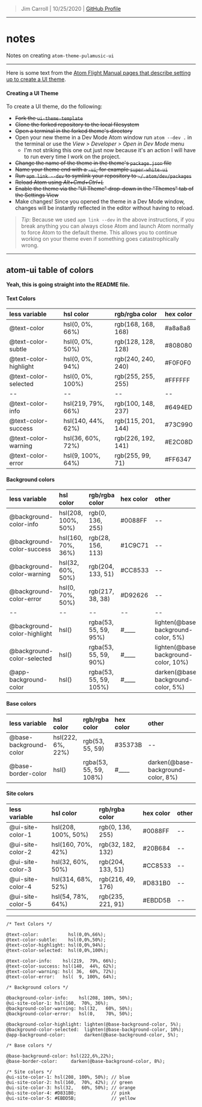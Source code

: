 > Jim Carroll |
> 10/25/2020 |
> [GitHub Profile](https://github.com/pulamusic)

---

# notes

Notes on creating `atom-theme-pulamusic-ui`

---

Here is some text from the [Atom Flight Manual pages that describe setting up to create a UI theme](https://flight-manual.atom.io/hacking-atom/sections/creating-a-theme/#creating-a-ui-theme).

#### Creating a UI Theme

To create a UI theme, do the following:

* ~~Fork the `ui-theme-template`~~
* ~~Clone the forked repository to the local filesystem~~
* ~~Open a terminal in the forked theme's directory~~
* Open your new theme in a Dev Mode Atom window run `atom --dev .` in the terminal or use the *View > Developer > Open in Dev Mode* menu
  - I'm not striking this one out just now because it's an action I will have to run every time I work on the project.
* ~~Change the name of the theme in the theme's `package.json` file~~
* ~~Name your theme end with a `-ui`, for example `super-white-ui`~~
* ~~Run `apm link --dev` to symlink your repository to `~/.atom/dev/packages`~~
* ~~Reload Atom using *Alt+Cmd+Ctrl+L*~~
* ~~Enable the theme via the "UI Theme" drop-down in the "Themes" tab of the Settings View~~
* Make changes! Since you opened the theme in a Dev Mode window, changes will be instantly reflected in the editor without having to reload.

> *Tip*: Because we used `apm link --dev` in the above instructions, if you break anything you can always close Atom and launch Atom normally to force Atom to the default theme. This allows you to continue working on your theme even if something goes catastrophically wrong.

---

## atom-ui table of colors

**Yeah, this is going straight into the README file.**

#### Text Colors

| less variable | hsl color | rgb/rgba color | hex color |
| :--- | :--- | :--- | :--- |
| @text-color | hsl(0, 0%, 66%) | rgb(168, 168, 168) | #a8a8a8 |
| @text-color-subtle | hsl(0, 0%, 50%) | rgb(128, 128, 128) | #808080 |
| @text-color-highlight | hsl(0, 0%, 94%) | rgb(240, 240, 240) | #F0F0F0 |
| @text-color-selected | hsl(0, 0%, 100%) | rgb(255, 255, 255) | #FFFFFF |
| -- | -- | -- | -- |
| @text-color-info | hsl(219, 79%, 66%) | rgb(100, 148, 237) | #6494ED |
| @text-color-success | hsl(140, 44%, 62%) | rgb(115, 201, 144) | #73C990 |
| @text-color-warning | hsl(36, 60%, 72%) | rgb(226, 192, 141) | #E2C08D |
| @text-color-error | hsl(9, 100%, 64%) | rgb(255, 99, 71) | #FF6347 |

#### Background colors

| less variable | hsl color | rgb/rgba color | hex color | other |
| :--- | :--- | :--- | :--- | :--- |
| @background-color-info | hsl(208, 100%, 50%) | rgb(0, 136, 255) | #0088FF | -- |
| @background-color-success | hsl(160, 70%, 36%) | rgb(28, 156, 113) | #1C9C71 | -- |
| @background-color-warning | hsl(32, 60%, 50%) | rgb(204, 133, 51) | #CC8533 | -- |
| @background-color-error | hsl(0, 70%, 50%) | rgb(217, 38, 38) | #D92626 | -- |
| -- | -- | -- | -- | -- |
| @background-color-highlight | hsl() | rgba(53, 55, 59, 95%) | #____ | lighten(@base-background-color, 5%) |
| @background-color-selected | hsl() | rgba(53, 55, 59, 90%) | #____ | lighten(@base-background-color, 10%) |
| @app-background-color | hsl() | rgba(53, 55, 59, 105%) | #____ | darken(@base-background-color, 5%) |

#### Base colors

| less variable | hsl color | rgb/rgba color | hex color | other |
| :--- | :--- | :--- | :--- | :--- |
| @base-background-color | hsl(222, 6%, 22%) | rgb(53, 55, 59) | #35373B | -- |
| @base-border-color | hsl() | rgba(53, 55, 59, 108%) | #____ | darken(@base-background-color, 8%) |

#### Site colors

| less variable | hsl color | rgb/rgba color | hex color | other |
| :--- | :--- | :--- | :--- | :--- |
| @ui-site-color-1 | hsl(208, 100%, 50%) | rgb(0, 136, 255) | #0088FF | -- |
| @ui-site-color-2 | hsl(160, 70%, 42%) | rgb(32, 182, 132) | #20B684 | -- |
| @ui-site-color-3 | hsl(32, 60%, 50%) | rgb(204, 133, 51) | #CC8533 | -- |
| @ui-site-color-4 | hsl(314, 68%, 52%) | rgb(216, 49, 176) | #D831B0 | -- |
| @ui-site-color-5 | hsl(54, 78%, 64%) | rgb(235, 221, 91) | #EBDD5B | -- |

---

```less
/* Text Colors */

@text-color:           hsl(0,0%,66%);
@text-color-subtle:    hsl(0,0%,50%);
@text-color-highlight: hsl(0,0%,94%);
@text-color-selected:  hsl(0,0%,100%);

@text-color-info:    hsl(219,  79%, 66%);
@text-color-success: hsl(140,  44%, 62%);
@text-color-warning: hsl( 36,  60%, 72%);
@text-color-error:   hsl(  9, 100%, 64%);

/* Background colors */

@background-color-info:    hsl(208, 100%, 50%);
@ui-site-color-1: hsl(160,  70%, 36%);
@background-color-warning: hsl(32,   60%, 50%);
@background-color-error:   hsl(0,    70%, 50%);

@background-color-highlight: lighten(@base-background-color, 5%);
@background-color-selected:  lighten(@base-background-color, 10%);
@app-background-color:       darken(@base-background-color, 5%);

/* Base colors */

@base-background-color: hsl(222,6%,22%);
@base-border-color:     darken(@base-background-color, 8%);

/* Site colors */
@ui-site-color-1: hsl(208, 100%, 50%); // blue
@ui-site-color-2: hsl(160,  70%, 42%); // green
@ui-site-color-3: hsl(32,   60%, 50%); // orange
@ui-site-color-4: #D831B0;             // pink
@ui-site-color-5: #EBDD5B;             // yellow
```
